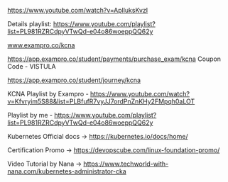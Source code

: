 https://www.youtube.com/watch?v=AplluksKvzI

Details playlist: https://www.youtube.com/playlist?list=PL981RZRCdpyVTwQd-e04o86woeppQQ62y

www.exampro.co/kcna

https://app.exampro.co/student/payments/purchase_exam/kcna
Coupon Code - VISTULA

https://app.exampro.co/student/journey/kcna

KCNA Playlist by Exampro - https://www.youtube.com/watch?v=Kfvryim5S88&list=PLBfufR7vyJJ7ordPnZnKHy2FMpqh0aLOT

Playlist by me - https://www.youtube.com/playlist?list=PL981RZRCdpyVTwQd-e04o86woeppQQ62y

Kubernetes Official docs -> https://kubernetes.io/docs/home/

Certification Promo -> https://devopscube.com/linux-foundation-promo/

Video Tutorial by Nana -> https://www.techworld-with-nana.com/kubernetes-administrator-cka 